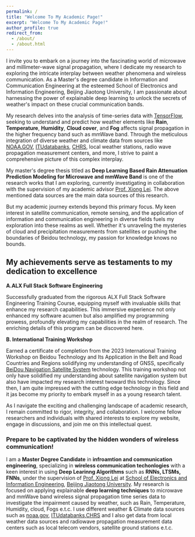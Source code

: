 ```yaml
---
permalink: /
title: "Welcome To My Academic Page!"
excerpt: "Welcome To My Academic Page!"
author_profile: true
redirect_from: 
  - /about/
  - /about.html
---
```

  <p>I invite you to embark on a journey into the fascinating world of microwave and millimeter-wave signal propagation, where I dedicate my research to exploring the intricate interplay between weather phenomena and wireless communication. As a Master's degree candidate in Information and Communication Engineering at the esteemed School of Electronics and Information Engineering, Beijing Jiaotong University, I am passionate about harnessing the power of explainable deep learning to unlock the secrets of weather's impact on these crucial communication bands.

   My research delves into the analysis of time-series data with <a href="https://www.tensorflow.org/">TensorFlow</a>, seeking to understand and predict how weather elements like <strong>Rain</strong>, <strong>Temperature</strong>, <strong>Humidity</strong>, <strong>Cloud cover</strong>, and <strong>Fog</strong> affects signal propagation in the higher frequency band such as mmWave band. Through the meticulous integration of diverse weather and climate data from sources like <a href="https://www.noaa.gov/tools-and-resources/weather-and-climate-resources">NOAA.GOV</a>, <a href="https://www.itu.int/en/ITU-R/study-groups/rsg3/Pages/dtbank-dbsg3.aspx">ITUdatabanks</a>, <a href="https://chrs.web.uci.edu/">CHRS</a>, local weather stations, radio wave propagation measurement centers, and more, I strive to paint a comprehensive picture of this complex interplay. 
            
  My master's degree thesis titled as <strong>Deep Learning Based Rain Attenuation Prediction Modeling for Microwave and mmWave Band</strong> is one of the research works that I am exploring, currently investigating in collaboration with the supervision of my academic advisor <a href="https://faculty.bjtu.edu.cn/eie/8077.html">Prof. Xiong Lei</a>. The above mentioned data sources are the main data sources of this research. 
            
  But my academic journey extends beyond this primary focus. My keen interest in satellite communication, remote sensing, and the application of information and communication engineering in diverse fields fuels my exploration into these realms as well. Whether it's unraveling the mysteries of cloud and precipitation measurements from satellites or pushing the boundaries of Beidou technology, my passion for knowledge knows no bounds.</p>
  <h2>My achievements serve as testaments to my dedication to excellence</h2>
  <strong>A.ALX Full Stack Software Engineering </strong>
  <p>Successfully graduated from the rigorous ALX Full Stack Software Engineering Training Course, equipping myself with invaluable skills that enhance my research capabilities. This immersive experience not only enhanced my software acumen but also amplified my programming prowess, profoundly elevating my capabilities in the realm of research. The enriching details of this program can be discovered here.</p>
  <strong>B. International Training Workshop </strong>
  <p>Earned a certificate of completion from the 2023 International Training Workshop on Beidou Technology and Its Application in the Belt and Road Countries and Regions solidifying my understanding of GNSS, specifically <a href="http://en.beidou.gov.cn/SYSTEMS/System/">BeiDou Navigation Satellite System</a> technology. This training workshop not only have solidified my understanding about satellite navigation system but also have impacted my research interest twoward this technology. Since then, I am quite impressed with the cutting edge technology in this field and it jas become my priority to embark myself in as a young research talent. </p>
  <p>As I navigate the exciting and challenging landscape of academic research, I remain committed to rigor, integrity, and collaboration. I welcome fellow researchers and individuals with shared interests to explore my website, engage in discussions, and join me on this intellectual quest.</p>
   <h3>Prepare to be captivated by the hidden wonders of wireless communication!</h3>
  
  I am a **Master Degree Candidate** in **infroamtion and communication engineering**, specializing in **wireless communication techonlogies** with a keen interest in using **Deep Learinng Algorithms** such as **RNNs, LTSMs, FNNs**, under the supervision of [Prof. Xiong Lei](https://ieeexplore.ieee.org/author/37672697600) at [School of Electronics and Information Engineering](http://en.eie.bjtu.edu.cn/), [Beijing Jiaotong University](http://en.njtu.edu.cn/). My research is focused on applying explainable **deep learning techniques** to microwave and mmWave band wireless signal propagation time series data to investigate the impairment caused by weather, such as Rain, Temperature, Humidity, cloud, Fogs e.t.c. I use different weather & Climate data sources such as [noaa.gov](https://www.noaa.gov/tools-and-resources/weather-and-climate-resources), [ITUdatabanks](https://www.itu.int/en/ITU-R/study-groups/rsg3/Pages/dtbank-dbsg3.aspx),[CHRS](https://chrs.web.uci.edu/) and I also get data from local weather data sources and radiowave propagation measurement data centers such as local telecom vendors, satellite ground stations e.t.c. 
